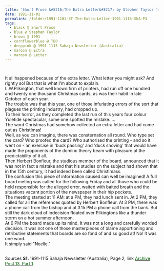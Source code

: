 ```yaml
---
title: 'Short Prose &#8216;The Extra Letter&#8217; by Stephen Taylor from the 1991-1115 Sahaja Newsletter (Australia), Page 2'
date: 1991-11-01
permalink: /folder/1991-1101-ST-The-Extra-Letter-1991-1115-SNA-P3
tags:
  - black @ Short Prose
  - blue @ Stephen Taylor
  - brown @ 1991
  - cornflowerblue @ TBD
  - deeppink @ 1991-1115 Sahaja Newsletter (Australia)
  - maroon @ Extra
  - maroon @ Letter
---
```


<br>

<p>
It all happened because of the extra letter. What letter you might ask? And rightly so! But that is what I'm about to explain.<br>
L.W.Pilkington, that well known firm of printers, had run off one hundred and twenty one thousand Christmas cards, as was their habit in late October of each year.<br>
The trouble was that this year, one of those infuriating errors of the sort that plagues the printing industry, had cropped up.<br>
To their horror, as they completed the last run of this years four colour Yuletide spectacular, some one spotted the mistake.....<br>
The word Christmas had somehow collected an extra letter and had come out as Christlmas!<br>
Well, as you can imagine, there was consternation all round. Who type set the card? Who proofed the card? Who authorised the printing - and so it went on - an exercise in 'buck passing' and 'duck shoving' that would have made the proponents of the domino theory beam with pleasure at the predictability of it all.<br>
Then Herbert Bonfleur, the studious member of the board, announced that it was not in fact a mistake and that his studies on the subject had shown that in the 15th century, it had indeed been called Christlmass.<br>
The confusion this piece of information caused can well be imagined! A full board meting was called for the following Friday and all those who could be held responsible for the alleged error, waited with baited breath and the situations vacant portion of the newspaper in their hip pockets.<br> 
The meeting started at 11 AM: at a PM, they had lunch sent in. At 2 PM, they called for all the references quoted by Herbert Bonfleur. At 3 PM, there was a phone call from the bishop and at 3.15 PM a phone call from the bank. But still the dark cloud of indecision floated over Pilkingtons like a thunder storm on a hot summer afternoon.<br>
At 6 PM the board made up its mind. It was not a long and carefully worded decision. It was not one of those masterpieces of blame apportioning and retributive statements that boards are so fond of and so good at! No! It was one word.<br>
It simply said "Noelle."
</p>

<br>

<wave-list>
<list-title color="DarkSeaGreen" width="40">Sources</list-title>
  <list-item color="BlanchedAlmond"  width="280"><b>S1. </b> 1991-1115 Sahaja Newsletter (Australia), Page 2, link <a href="https://seven-teams.github.io/archives/2023/0824-b"><font color="DarkGreen">Archive Post 13, Part 1</font></a>.</list-item>
</wave-list>